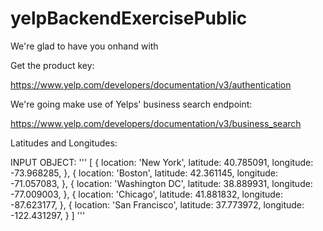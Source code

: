 # yelpBackendExercisePublic

We're glad to have you onhand with 

Get the product key:

https://www.yelp.com/developers/documentation/v3/authentication

We're going make use of Yelps' business search endpoint:

https://www.yelp.com/developers/documentation/v3/business_search



Latitudes and Longitudes:


INPUT OBJECT:
'''
[
  {
    location: 'New York',
    latitude: 40.785091,
    longitude: -73.968285,
  }, {
    location: 'Boston',
    latitude: 42.361145,
    longitude: -71.057083,
  }, {
    location: 'Washington DC',
    latitude: 38.889931,
    longitude: -77.009003,
  }, {
    location: 'Chicago',
    latitude: 41.881832,
    longitude: -87.623177,
  }, {
    location: 'San Francisco',
    latitude: 37.773972,
    longitude: -122.431297,
  }
]
'''
